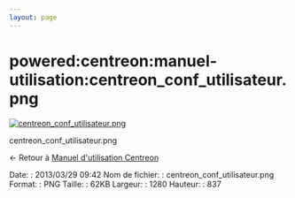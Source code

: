 ```yaml
---
layout: page
---
```


powered:centreon:manuel-utilisation:centreon\_conf\_utilisateur.png
===================================================================

[![centreon\_conf\_utilisateur.png](../../..//assets/media/powered/centreon/manuel-utilisation/centreon_conf_utilisateur.png@cache=&w=900&h=588 "centreon_conf_utilisateur.png")](../../..//assets/media/powered/centreon/manuel-utilisation/centreon_conf_utilisateur.png@cache= "Afficher le fichier original")

centreon\_conf\_utilisateur.png

← Retour à [Manuel d'utilisation
Centreon](../../../../centreon/manuel-utilisation/start.html "centreon:manuel-utilisation:start")

Date:
:   2013/03/29 09:42
Nom de fichier:
:   centreon\_conf\_utilisateur.png
Format:
:   PNG
Taille:
:   62KB
Largeur:
:   1280
Hauteur:
:   837

